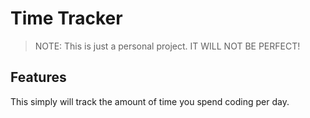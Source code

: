 # Time Tracker

>NOTE: This is just a personal project. IT WILL NOT BE PERFECT!

## Features

This simply will track the amount of time you spend coding per day.
